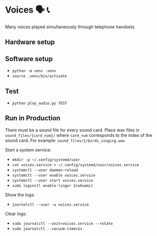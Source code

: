 # Voices 🗣️ 📞

Many voices played simultaneously through telephone handsets.


## Hardware setup




## Software setup

- `python -m venv .venv`
- `source .venv/bin/activate`


## Test

- `python play_audio.py TEST`


## Run in Production

There must be a sound file for every sound card. Place wav files in `sound_files/{card_num}/` where `card_num` corresponds to the index of the sound card. For example: `sound_files/1/birds_singing.wav`

Start a system service:

- `mkdir -p ~/.config/systemd/user`
- `cat voices.service > ~/.config/systemd/user/voices.service`
- `systemctl --user daemon-reload`
- `systemctl --user enable voices.service`
- `systemctl --user start voices.service`
- `sudo loginctl enable-linger $(whoami)`

Show the logs:

- `journalctl --user -u voices.service`

Clear logs:

- `sudo journalctl --unit=voices.service --rotate`
- `sudo journalctl --vacuum-time=1s`
